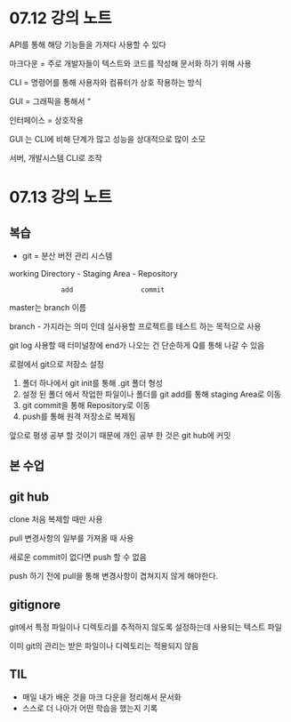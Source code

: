 # 07.12 강의 노트
API를 통해 해당 기능들을 가져다 사용할 수 있다 

마크다운 = 주로 개발자들이 텍스트와 코드를 작성해 문서화 하기 위해 사용

CLI = 명령어를 통해 사용자와 컴퓨터가 상호 작용하는 방식 

GUI = 그래픽을 통해서  “ 

인터페이스 = 상호작용

GUI 는 CLI에 비해  단계가 많고 성능을 상대적으로 많이 소모 

서버, 개발시스템 CLI로 조작

# 07.13 강의 노트



## 복습

- git = 분산 버전 관리 시스템

working Directory    -   Staging Area   -   Repository

                 add                 commit

master는 branch 이름

branch - 가지라는 의미 인데 실사용할 프로젝트를 테스트 하는 목적으로 사용

 git log 사용할 때 터미널창에 end가 나오는 건 단순하게 Q를 통해 나갈 수 있음 

로컬에서 git으로 저장소 설정

1. 폴더 하나에서 git init를 통해 .git 폴더 형성
2. 설정 된 폴더 에서 작업한 파일이나 폴더를 git add를 통해 staging Area로 이동
3. git commit을 통해 Repository로 이동
4. push를 통해 원격 저장소로 복제됨

앞으로 평생 공부 할 것이기 때문에 개인 공부 한 것은 git hub에 커밋 

## 본 수업

## git hub

clone 처음 복제할 때만 사용

pull 변경사항의 일부를 가져올 때 사용

새로운 commit이 없다면 push 할 수 없음 

push 하기 전에 pull을 통해 변경사항이 겹쳐지지 않게 해야한다. 

## gitignore

git에서 특정 파일이나 디렉토리를 추적하지 않도록 설정하는데 사용되는 텍스트 파일

이미 git의 관리는 받은 파일이나 디렉토리는 적용되지 않음

## TIL

- 매일 내가 배운 것을 마크 다운을 정리해서 문서화
- 스스로 더 나아가 어떤 학습을 했는지 기록